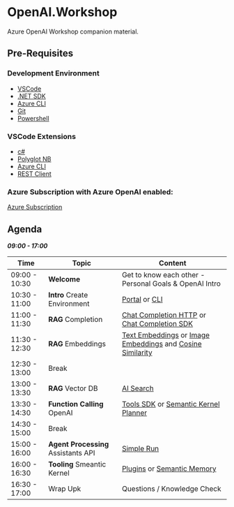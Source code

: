 # OpenAI.Workshop

Azure OpenAI Workshop companion material.

## Pre-Requisites

### Development Environment

- [VSCode](https://code.visualstudio.com/download)
- [.NET SDK](https://dotnet.microsoft.com/en-us/download)
- [Azure CLI](https://learn.microsoft.com/en-us/cli/azure/install-azure-cli-windows?tabs=winget)
- [Git](https://git-scm.com)
- [Powershell](https://learn.microsoft.com/en-us/powershell/scripting/install/installing-powershell-on-windows?view=powershell-7.4)


### VSCode Extensions

- [c#](https://marketplace.visualstudio.com/items?itemName=ms-dotnettools.csdevkit)
- [Polyglot NB](https://marketplace.visualstudio.com/items?itemName=ms-dotnettools.dotnet-interactive-vscode)
- [Azure CLI](https://marketplace.visualstudio.com/items?itemName=ms-vscode.azurecli)
- [REST Client](https://marketplace.visualstudio.com/items?itemName=humao.rest-client)


### Azure Subscription with Azure OpenAI enabled:

[Azure Subscription](https://customervoice.microsoft.com/Pages/ResponsePage.aspx?id=v4j5cvGGr0GRqy180BHbR7en2Ais5pxKtso_Pz4b1_xUNTZBNzRKNlVQSFhZMU9aV09EVzYxWFdORCQlQCN0PWcu)


## Agenda

***09:00 - 17:00***

| Time | Topic | Content |
|------|-------|---------|
|09:00 - 10:30 | **Welcome** | Get to know each other - Personal Goals & OpenAI Intro |
|10:30 - 11:00 | **Intro** Create Environment | [Portal](https://portal.azure.com) or [CLI](./01_CreateEnvironment/01_Environment.ipynb)  |
|11:00 - 11:30 | **RAG** Completion | [Chat Completion HTTP](./02_RAG/02_01_ChatCompletion/01_ChatCompletionText_REST.ipynb) or [Chat Completion SDK](./02_RAG/02_01_ChatCompletion/) |
|11:30 - 12:30 | **RAG** Embeddings | [Text Embeddings](./02_RAG/02_02_Embedding/01_TextEmbeddings.ipynb) or [Image Embeddings](./02_RAG/02_02_Embedding/02_ImageEmbeddings.ipynb) and [Cosine Similarity](./02_RAG/02_02_Embedding/03_CosineSimilarity.ipynb) |
|12:30 - 13:00 |Break | |
|13:00 - 13:30 | **RAG** Vector DB | [AI Search](./02_RAG/02_03_VectorDB/01_AISearch.ipynb) |
|13:30 - 14:30 | **Function Calling** OpenAI |[Tools SDK](./03_FunctionCalling/01_OpenAI/01_Tools.ipynb) or [Semantic Kernel Planner](./03_FunctionCalling/02_SemanticKernel/03_Tools.ipynb) |
|14:30 - 15:00 |Break | |
|15:00 - 16:00 | **Agent Processing** Assistants API | [Simple Run](./04_Agent/01_Assistants/01_CreateRun.ipynb) |
|16:00 - 16:30 | **Tooling** Smeantic Kernel | [Plugins](./05_Tooling/01_SemanticKernel/01_Plugin.ipynb) or [Semantic Memory](./05_Tooling/01_SemanticKernel/02_SemanticMemory.ipynb) |
|16:30 - 17:00 | Wrap Upk | Questions / Knowledge Check |

